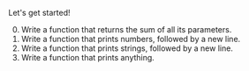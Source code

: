 Let's get started!

0. Write a function that returns the sum of all its parameters.
1. Write a function that prints numbers, followed by a new line.
2. Write a function that prints strings, followed by a new line.
3. Write a function that prints anything.

